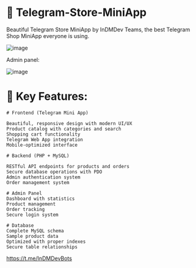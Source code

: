 # 🤖 Telegram-Store-MiniApp
Beautiful Telegram Store MiniApp by InDMDev Teams, the best Telegram Shop MiniApp everyone is using.

![image](https://github.com/user-attachments/assets/32791a24-26fe-4b0a-aa73-cc4b0cf9a8a7)


Admin panel:

![image](https://github.com/user-attachments/assets/f6a3e580-bae6-45a6-9e3e-ccb988dfdea4)

# 🚀 Key Features:

    # Frontend (Telegram Mini App)
    
    Beautiful, responsive design with modern UI/UX
    Product catalog with categories and search
    Shopping cart functionality
    Telegram Web App integration
    Mobile-optimized interface
    
    # Backend (PHP + MySQL)
    
    RESTful API endpoints for products and orders
    Secure database operations with PDO
    Admin authentication system
    Order management system
    
    # Admin Panel
    Dashboard with statistics
    Product management
    Order tracking
    Secure login system
    
    # Database
    Complete MySQL schema
    Sample product data
    Optimized with proper indexes
    Secure table relationships

https://t.me/InDMDevBots
